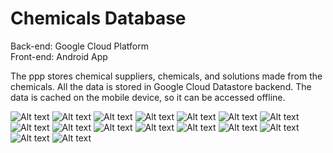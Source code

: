 # Chemicals Database
Back-end: Google Cloud Platform <br />
Front-end: Android App

The ppp stores chemical suppliers, chemicals, and solutions made from the chemicals. All the data is stored in Google Cloud Datastore backend. The data is cached on the mobile device, so it can be accessed offline.

![Alt text](https://cloud.githubusercontent.com/assets/8766167/9348616/798db028-45ee-11e5-82cc-fbe87454fb94.png)
![Alt text](https://cloud.githubusercontent.com/assets/8766167/9348615/798daaba-45ee-11e5-91e0-52a852bf9dee.png)
![Alt text](https://cloud.githubusercontent.com/assets/8766167/9348618/799de8f8-45ee-11e5-84d0-127fdde8933a.png)
![Alt text](https://cloud.githubusercontent.com/assets/8766167/9348609/7978c4f6-45ee-11e5-955b-3bd8e43f07a6.png)
![Alt text](https://cloud.githubusercontent.com/assets/8766167/9348605/7975d318-45ee-11e5-8509-e0926facb471.png)
![Alt text](https://cloud.githubusercontent.com/assets/8766167/9348607/79773618-45ee-11e5-8c45-e0f0819b09e4.png)
![Alt text](https://cloud.githubusercontent.com/assets/8766167/9348608/79782258-45ee-11e5-9dfa-066bc753aab7.png)
![Alt text](https://cloud.githubusercontent.com/assets/8766167/9348606/79769bcc-45ee-11e5-9f4a-1dc46a53d5f2.png)
![Alt text](https://cloud.githubusercontent.com/assets/8766167/9348781/b56eac76-45f0-11e5-9120-e9395dd664c5.jpg)
![Alt text](https://cloud.githubusercontent.com/assets/8766167/9348612/798aac20-45ee-11e5-8dcb-0f49520eb2d2.png)
![Alt text](https://cloud.githubusercontent.com/assets/8766167/9348610/797abd7e-45ee-11e5-8ebf-0892741bfc0a.png)
![Alt text](https://cloud.githubusercontent.com/assets/8766167/9348617/799d5f5a-45ee-11e5-84ff-ad786ca91103.jpg)
![Alt text](https://cloud.githubusercontent.com/assets/8766167/9348611/79899e48-45ee-11e5-8173-14ce32c240a1.png)
![Alt text](https://cloud.githubusercontent.com/assets/8766167/9348613/798acb60-45ee-11e5-9e25-491de33614d5.png)
![Alt text](https://cloud.githubusercontent.com/assets/8766167/9348867/be94dfae-45f1-11e5-952d-9819587a455c.jpg)
![Alt text](https://cloud.githubusercontent.com/assets/8766167/9348868/c6ee0a86-45f1-11e5-8196-4c593c0494c9.jpg)


